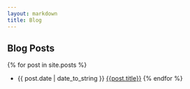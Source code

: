 ```yaml
---
layout: markdown
title: Blog
---
```


## Blog Posts

{% for post in site.posts %}
  * {{ post.date | date_to_string }} [{{post.title}}]({{post.url}})
{% endfor %}
